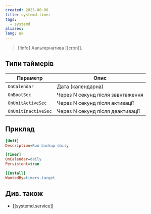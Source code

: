 ```yaml
---
created: 2025-08-06
title: systemd.timer
tags:
  - systemd
aliases: 
lang: uk
---
```


> [!info] Аальтернатива [[cron]].

## Типи таймерів

| Параметр            | Опис                             |
| ------------------- | -------------------------------- |
| `OnCalendar`        | Дата (календарна)                |
| `OnBootSec`         | Через N секунд після завнтаження |
| `OnUnitActiveSec`   | Через N секунд після активації   |
| `OnUnitInactiveSec` | Через N секунд після деактивації |

## Приклад

```ini
[Unit]
Description=Run backup daily

[Timer]
OnCalendar=daily
Persistent=true

[Install]
WantedBy=timers.target
```

## Див. також

- [[systemd.service]]